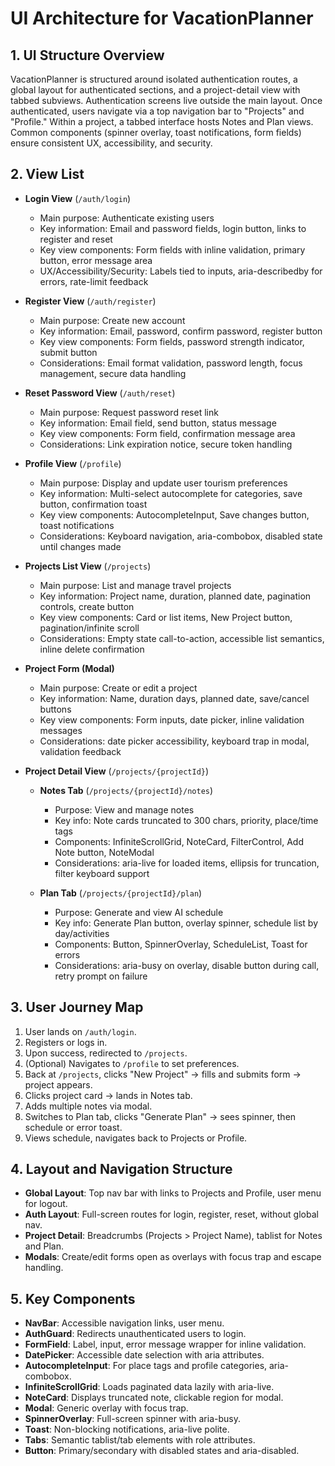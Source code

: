 # UI Architecture for VacationPlanner

## 1. UI Structure Overview

VacationPlanner is structured around isolated authentication routes, a global layout for authenticated sections, and a project-detail view with tabbed subviews. Authentication screens live outside the main layout. Once authenticated, users navigate via a top navigation bar to "Projects" and "Profile." Within a project, a tabbed interface hosts Notes and Plan views. Common components (spinner overlay, toast notifications, form fields) ensure consistent UX, accessibility, and security.

## 2. View List

- **Login View** (`/auth/login`)
  - Main purpose: Authenticate existing users
  - Key information: Email and password fields, login button, links to register and reset
  - Key view components: Form fields with inline validation, primary button, error message area
  - UX/Accessibility/Security: Labels tied to inputs, aria-describedby for errors, rate-limit feedback

- **Register View** (`/auth/register`)
  - Main purpose: Create new account
  - Key information: Email, password, confirm password, register button
  - Key view components: Form fields, password strength indicator, submit button
  - Considerations: Email format validation, password length, focus management, secure data handling

- **Reset Password View** (`/auth/reset`)
  - Main purpose: Request password reset link
  - Key information: Email field, send button, status message
  - Key view components: Form field, confirmation message area
  - Considerations: Link expiration notice, secure token handling

- **Profile View** (`/profile`)
  - Main purpose: Display and update user tourism preferences
  - Key information: Multi-select autocomplete for categories, save button, confirmation toast
  - Key view components: AutocompleteInput, Save changes button, toast notifications
  - Considerations: Keyboard navigation, aria-combobox, disabled state until changes made

- **Projects List View** (`/projects`)
  - Main purpose: List and manage travel projects
  - Key information: Project name, duration, planned date, pagination controls, create button
  - Key view components: Card or list items, New Project button, pagination/infinite scroll
  - Considerations: Empty state call-to-action, accessible list semantics, inline delete confirmation

- **Project Form (Modal)**
  - Main purpose: Create or edit a project
  - Key information: Name, duration days, planned date, save/cancel buttons
  - Key view components: Form inputs, date picker, inline validation messages
  - Considerations: date picker accessibility, keyboard trap in modal, validation feedback

- **Project Detail View** (`/projects/{projectId}`)
  - **Notes Tab** (`/projects/{projectId}/notes`)
    - Purpose: View and manage notes
    - Key info: Note cards truncated to 300 chars, priority, place/time tags
    - Components: InfiniteScrollGrid, NoteCard, FilterControl, Add Note button, NoteModal
    - Considerations: aria-live for loaded items, ellipsis for truncation, filter keyboard support

  - **Plan Tab** (`/projects/{projectId}/plan`)
    - Purpose: Generate and view AI schedule
    - Key info: Generate Plan button, overlay spinner, schedule list by day/activities
    - Components: Button, SpinnerOverlay, ScheduleList, Toast for errors
    - Considerations: aria-busy on overlay, disable button during call, retry prompt on failure

## 3. User Journey Map

1. User lands on `/auth/login`.  
2. Registers or logs in.  
3. Upon success, redirected to `/projects`.  
4. (Optional) Navigates to `/profile` to set preferences.  
5. Back at `/projects`, clicks "New Project" → fills and submits form → project appears.  
6. Clicks project card → lands in Notes tab.  
7. Adds multiple notes via modal.  
8. Switches to Plan tab, clicks "Generate Plan" → sees spinner, then schedule or error toast.  
9. Views schedule, navigates back to Projects or Profile.

## 4. Layout and Navigation Structure

- **Global Layout**: Top nav bar with links to Projects and Profile, user menu for logout.  
- **Auth Layout**: Full-screen routes for login, register, reset, without global nav.  
- **Project Detail**: Breadcrumbs (Projects > Project Name), tablist for Notes and Plan.  
- **Modals**: Create/edit forms open as overlays with focus trap and escape handling.

## 5. Key Components

- **NavBar**: Accessible navigation links, user menu.  
- **AuthGuard**: Redirects unauthenticated users to login.  
- **FormField**: Label, input, error message wrapper for inline validation.  
- **DatePicker**: Accessible date selection with aria attributes.  
- **AutocompleteInput**: For place tags and profile categories, aria-combobox.  
- **InfiniteScrollGrid**: Loads paginated data lazily with aria-live.  
- **NoteCard**: Displays truncated note, clickable region for modal.  
- **Modal**: Generic overlay with focus trap.  
- **SpinnerOverlay**: Full-screen spinner with aria-busy.  
- **Toast**: Non-blocking notifications, aria-live polite.  
- **Tabs**: Semantic tablist/tab elements with role attributes.  
- **Button**: Primary/secondary with disabled states and aria-disabled.
